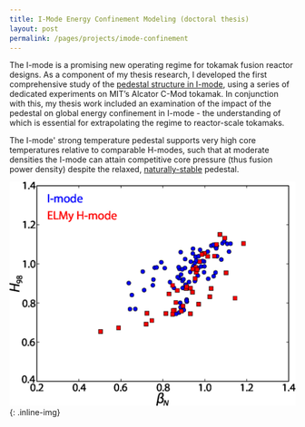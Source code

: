 ```yaml
---
title: I-Mode Energy Confinement Modeling (doctoral thesis)
layout: post
permalink: /pages/projects/imode-confinement
---
```


The I-mode is a promising new operating regime for tokamak fusion reactor designs. As a component of my thesis research, I developed the first comprehensive study of the [pedestal structure in I-mode](/pages/projects/imode-pedestal), using a series of dedicated experiments on MIT’s Alcator C-Mod tokamak.  In conjunction with this, my thesis work included an examination of the impact of the pedestal on global energy confinement in I-mode - the understanding of which is essential for extrapolating the regime to reactor-scale tokamaks.

The I-mode' strong temperature pedestal supports very high core temperatures relative to comparable H-modes, such that at moderate densities the I-mode can attain competitive core pressure (thus fusion power density) despite the relaxed, [naturally-stable](/pages/projects/imode-stability) pedestal.

![betan-H](/images/projects/imode-confinement/betan_H_i_e.jpg){: .inline-img}